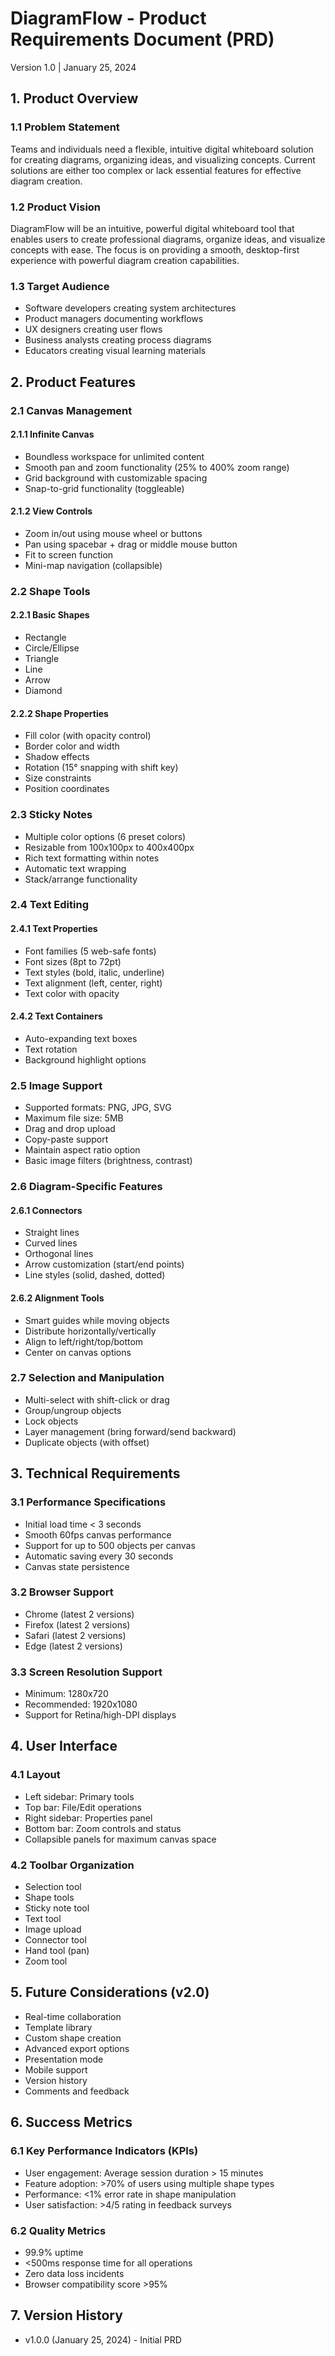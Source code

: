 # DiagramFlow - Product Requirements Document (PRD)
Version 1.0 | January 25, 2024

## 1. Product Overview

### 1.1 Problem Statement
Teams and individuals need a flexible, intuitive digital whiteboard solution for creating diagrams, organizing ideas, and visualizing concepts. Current solutions are either too complex or lack essential features for effective diagram creation.

### 1.2 Product Vision
DiagramFlow will be an intuitive, powerful digital whiteboard tool that enables users to create professional diagrams, organize ideas, and visualize concepts with ease. The focus is on providing a smooth, desktop-first experience with powerful diagram creation capabilities.

### 1.3 Target Audience
- Software developers creating system architectures
- Product managers documenting workflows
- UX designers creating user flows
- Business analysts creating process diagrams
- Educators creating visual learning materials

## 2. Product Features

### 2.1 Canvas Management
#### 2.1.1 Infinite Canvas
- Boundless workspace for unlimited content
- Smooth pan and zoom functionality (25% to 400% zoom range)
- Grid background with customizable spacing
- Snap-to-grid functionality (toggleable)

#### 2.1.2 View Controls
- Zoom in/out using mouse wheel or buttons
- Pan using spacebar + drag or middle mouse button
- Fit to screen function
- Mini-map navigation (collapsible)

### 2.2 Shape Tools
#### 2.2.1 Basic Shapes
- Rectangle
- Circle/Ellipse
- Triangle
- Line
- Arrow
- Diamond

#### 2.2.2 Shape Properties
- Fill color (with opacity control)
- Border color and width
- Shadow effects
- Rotation (15° snapping with shift key)
- Size constraints
- Position coordinates

### 2.3 Sticky Notes
- Multiple color options (6 preset colors)
- Resizable from 100x100px to 400x400px
- Rich text formatting within notes
- Automatic text wrapping
- Stack/arrange functionality

### 2.4 Text Editing
#### 2.4.1 Text Properties
- Font families (5 web-safe fonts)
- Font sizes (8pt to 72pt)
- Text styles (bold, italic, underline)
- Text alignment (left, center, right)
- Text color with opacity

#### 2.4.2 Text Containers
- Auto-expanding text boxes
- Text rotation
- Background highlight options

### 2.5 Image Support
- Supported formats: PNG, JPG, SVG
- Maximum file size: 5MB
- Drag and drop upload
- Copy-paste support
- Maintain aspect ratio option
- Basic image filters (brightness, contrast)

### 2.6 Diagram-Specific Features
#### 2.6.1 Connectors
- Straight lines
- Curved lines
- Orthogonal lines
- Arrow customization (start/end points)
- Line styles (solid, dashed, dotted)

#### 2.6.2 Alignment Tools
- Smart guides while moving objects
- Distribute horizontally/vertically
- Align to left/right/top/bottom
- Center on canvas options

### 2.7 Selection and Manipulation
- Multi-select with shift-click or drag
- Group/ungroup objects
- Lock objects
- Layer management (bring forward/send backward)
- Duplicate objects (with offset)

## 3. Technical Requirements

### 3.1 Performance Specifications
- Initial load time < 3 seconds
- Smooth 60fps canvas performance
- Support for up to 500 objects per canvas
- Automatic saving every 30 seconds
- Canvas state persistence

### 3.2 Browser Support
- Chrome (latest 2 versions)
- Firefox (latest 2 versions)
- Safari (latest 2 versions)
- Edge (latest 2 versions)

### 3.3 Screen Resolution Support
- Minimum: 1280x720
- Recommended: 1920x1080
- Support for Retina/high-DPI displays

## 4. User Interface

### 4.1 Layout
- Left sidebar: Primary tools
- Top bar: File/Edit operations
- Right sidebar: Properties panel
- Bottom bar: Zoom controls and status
- Collapsible panels for maximum canvas space

### 4.2 Toolbar Organization
- Selection tool
- Shape tools
- Sticky note tool
- Text tool
- Image upload
- Connector tool
- Hand tool (pan)
- Zoom tool

## 5. Future Considerations (v2.0)
- Real-time collaboration
- Template library
- Custom shape creation
- Advanced export options
- Presentation mode
- Mobile support
- Version history
- Comments and feedback

## 6. Success Metrics
### 6.1 Key Performance Indicators (KPIs)
- User engagement: Average session duration > 15 minutes
- Feature adoption: >70% of users using multiple shape types
- Performance: <1% error rate in shape manipulation
- User satisfaction: >4/5 rating in feedback surveys

### 6.2 Quality Metrics
- 99.9% uptime
- <500ms response time for all operations
- Zero data loss incidents
- Browser compatibility score >95%

## 7. Version History
- v1.0.0 (January 25, 2024) - Initial PRD
